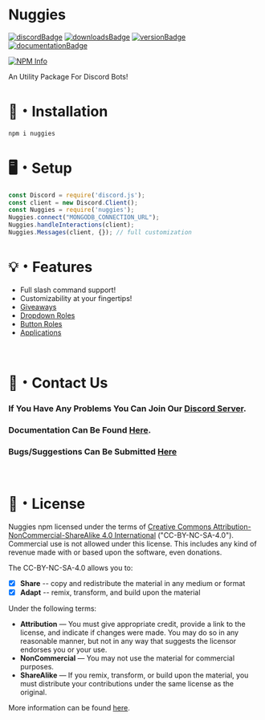 # Nuggies

[![discordBadge](https://img.shields.io/badge/Chat-Click%20here-7289d9?style=for-the-badge&logo=discord)](https://discord.gg/X8v22CPwFN)
[![downloadsBadge](https://img.shields.io/npm/dt/nuggies?style=for-the-badge)](https://npmjs.com/nuggies)
[![versionBadge](https://img.shields.io/npm/v/nuggies?style=for-the-badge)](https://npmjs.com/nuggies)
[![documentationBadge](https://img.shields.io/badge/Documentation-Click%20here-blue?style=for-the-badge)](https://nuggies.js.org)


<div align="left">
  <p>
    <a href="https://nodei.co/npm/nuggies
/"><img src="https://nodei.co/npm/nuggies.png?downloads=true&stars=true" alt="NPM Info" /></a>
  </p>
</div>

An Utility Package For Discord Bots!

# 📂・Installation
```powershell
npm i nuggies
```

# 🖥️・Setup
```js
const Discord = require('discord.js');
const client = new Discord.Client();
const Nuggies = require('nuggies');
Nuggies.connect("MONGODB_CONNECTION_URL");
Nuggies.handleInteractions(client);
Nuggies.Messages(client, {}); // full customization

```
# 💡・Features
- Full slash command support!
- Customizability at your fingertips!
- [Giveaways](https://github.com/Nuggies-bot/giveaways-example)
- [Dropdown Roles](https://github.com/Nuggies-bot/dropdown-roles-example)
- [Button Roles](https://github.com/Nuggies-bot/buttonroles-example)
- [Applications](https://github.com/Nuggies-bot/applications-example)

<br>

# 👥・Contact Us

### If You Have Any Problems You Can Join Our [Discord Server](https://discord.gg/X8v22CPwFN).
### Documentation Can Be Found [Here](https://nuggies.js.org).
### Bugs/Suggestions Can Be Submitted [Here](https://github.com/Nuggies-bot/nuggies-npm/issues/new/choose)

<br>

# 👮・License
Nuggies npm licensed under the terms of [Creative Commons Attribution-NonCommercial-ShareAlike 4.0 International](https://github.com/Nuggies-bot/nuggies-npm/blob/main/license) ("CC-BY-NC-SA-4.0"). Commercial use is not allowed under this license. This includes any kind of revenue made with or based upon the software, even donations.

The CC-BY-NC-SA-4.0 allows you to:
- [x] **Share** -- copy and redistribute the material in any medium or format
- [x] **Adapt** -- remix, transform, and build upon the material

Under the following terms:
- **Attribution** — You must give appropriate credit, provide a link to the license, and indicate if changes were made. You may do so in any reasonable manner, but not in any way that suggests the licensor endorses you or your use.
- **NonCommercial** — You may not use the material for commercial purposes. 
- **ShareAlike** — If you remix, transform, or build upon the material, you must distribute your contributions under the same license as the original.

More information can be found [here](https://creativecommons.org/licenses/by-nc-sa/4.0/).
